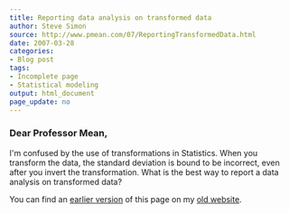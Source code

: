 ```yaml
---
title: Reporting data analysis on transformed data
author: Steve Simon
source: http://www.pmean.com/07/ReportingTransformedData.html
date: 2007-03-28
categories:
- Blog post
tags:
- Incomplete page
- Statistical modeling 
output: html_document
page_update: no
---
```


### Dear Professor Mean,

I'm confused by the use of transformations in Statistics. When you transform the data, the standard deviation is bound to be incorrect, even after you invert the transformation. What is the best way to report a data analysis on transformed data?

You can find an [earlier version][sim1] of this page on my [old website][sim2].

[sim1]: http://www.pmean.com/07/ReportingTransformedData.html
[sim2]: http://www.pmean.com

